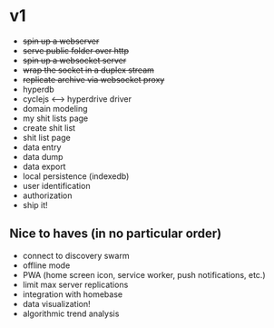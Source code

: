  # v1
  
 * ~~spin up a webserver~~
 * ~~serve public folder over http~~
 * ~~spin up a websocket server~~
 * ~~wrap the socket in a duplex stream~~
 * ~~replicate archive via websocket proxy~~
 * hyperdb
 * cyclejs <--> hyperdrive driver
 * domain modeling
 * my shit lists page
 * create shit list
 * shit list page
 * data entry
 * data dump
 * data export
 * local persistence (indexedb)
 * user identification
 * authorization
 * ship it!

 ## Nice to haves (in no particular order)

 * connect to discovery swarm
 * offline mode
 * PWA (home screen icon, service worker, push notifications, etc.)
 * limit max server replications
 * integration with homebase
 * data visualization!
 * algorithmic trend analysis
